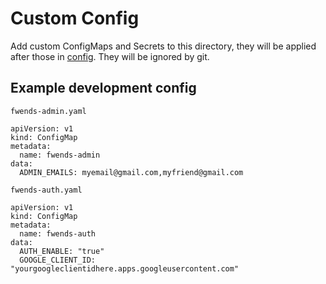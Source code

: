 # Custom Config

Add custom ConfigMaps and Secrets to this directory, they will be applied after
those in [config](../config). They will be ignored by git.

## Example development config

`fwends-admin.yaml`

```
apiVersion: v1
kind: ConfigMap
metadata:
  name: fwends-admin
data:
  ADMIN_EMAILS: myemail@gmail.com,myfriend@gmail.com
```

`fwends-auth.yaml`

```
apiVersion: v1
kind: ConfigMap
metadata:
  name: fwends-auth
data:
  AUTH_ENABLE: "true"
  GOOGLE_CLIENT_ID: "yourgoogleclientidhere.apps.googleusercontent.com"
```
